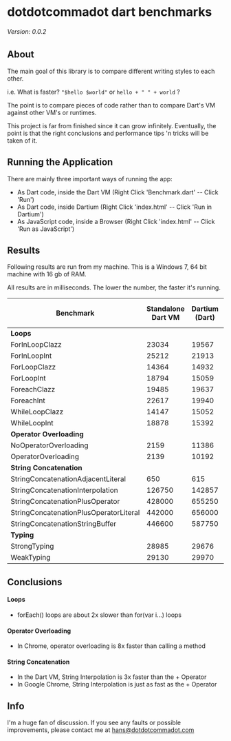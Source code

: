 # dotdotcommadot dart benchmarks
###### Version: 0.0.2

## About
The main goal of this library is to compare different writing styles to each other.

i.e. What is faster? 
```"$hello $world"``` 
or 
```hello + " " + world``` ?

The point is to compare pieces of code rather than to compare Dart's VM against other VM's or runtimes.

This project is far from finished since it can grow infinitely.
Eventually, the point is that the right conclusions and performance tips 'n tricks will be taken of it.

## Running the Application
There are mainly three important ways of running the app:
- As Dart code, inside the Dart VM (Right Click 'Benchmark.dart' -- Click 'Run')
- As Dart code, inside Dartium (Right Click 'index.html' -- Click 'Run in Dartium')
- As JavaScript code, inside a Browser (Right Click 'index.html' -- Click 'Run as JavaScript')

## Results

Following results are run from my machine.
This is a Windows 7, 64 bit machine with 16 gb of RAM.

All results are in milliseconds.
The lower the number, the faster it's running.

Benchmark | Standalone Dart VM | Dartium (Dart) | Google Chrome (JS)
--------- | ------------------ | -------------- | -----------------
**Loops** | | |
ForInLoopClazz | 23034 | 19567 | 11760
ForInLoopInt | 25212 | 21913 | 11485
ForLoopClazz | 14364 | 14932 | 8255
ForLoopInt | 18794 | 15059 | 8121
ForeachClazz | 19485 | 19637 | 9547
ForeachInt | 22617 | 19940 | 9718
WhileLoopClazz | 14147 | 15052 | 9206
WhileLoopInt | 18878 | 15392 | 8609
**Operator Overloading** | | |
NoOperatorOverloading | 2159 | 11386 | 20551
OperatorOverloading | 2139 | 10192 | 3036
**String Concatenation** | | |
StringConcatenationAdjacentLiteral | 650 | 615 | 1209
StringConcatenationInterpolation | 126750 | 142857 | 1536
StringConcatenationPlusOperator | 428000 | 655250 | 1550
StringConcatenationPlusOperatorLiteral | 442000 | 656000 | 1211
StringConcatenationStringBuffer | 446600 | 587750 | 161153
**Typing** | | |
StrongTyping | 28985 | 29676 | 94772
WeakTyping | 29130 | 29970 | 100800


    
## Conclusions
#### Loops
- forEach() loops are about 2x slower than for(var i...) loops

#### Operator Overloading
- In Chrome, operator overloading is 8x faster than calling a method

#### String Concatenation
- In the Dart VM, String Interpolation is 3x faster than the + Operator
- In Google Chrome, String Interpolation is just as fast as the + Operator


## Info
I'm a huge fan of discussion.
If you see any faults or possible improvements, please
contact me at [hans@dotdotcommadot.com](mailto:hans@dotdotcommadot.com)
